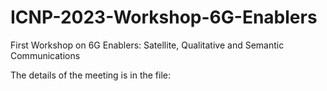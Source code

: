 # ICNP-2023-Workshop-6G-Enablers
 First Workshop on 6G Enablers: Satellite, Qualitative and Semantic Communications

The details of the meeting is in the file:

